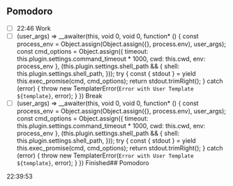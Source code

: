 ## Pomodoro

- [ ] 22:46 Work
- [ ]  (user_args) => __awaiter(this, void 0, void 0, function* () {
                        const process_env = Object.assign(Object.assign({}, process.env), user_args);
                        const cmd_options = Object.assign({ timeout: this.plugin.settings.command_timeout * 1000, cwd: this.cwd, env: process_env }, (this.plugin.settings.shell_path && {
                            shell: this.plugin.settings.shell_path,
                        }));
                        try {
                            const { stdout } = yield this.exec_promise(cmd, cmd_options);
                            return stdout.trimRight();
                        }
                        catch (error) {
                            throw new TemplaterError(`Error with User Template ${template}`, error);
                        }
                    }) Break
- [ ]   (user_args) => __awaiter(this, void 0, void 0, function* () {
                        const process_env = Object.assign(Object.assign({}, process.env), user_args);
                        const cmd_options = Object.assign({ timeout: this.plugin.settings.command_timeout * 1000, cwd: this.cwd, env: process_env }, (this.plugin.settings.shell_path && {
                            shell: this.plugin.settings.shell_path,
                        }));
                        try {
                            const { stdout } = yield this.exec_promise(cmd, cmd_options);
                            return stdout.trimRight();
                        }
                        catch (error) {
                            throw new TemplaterError(`Error with User Template ${template}`, error);
                        }
                    }) Finished## Pomodoro

22:39:53